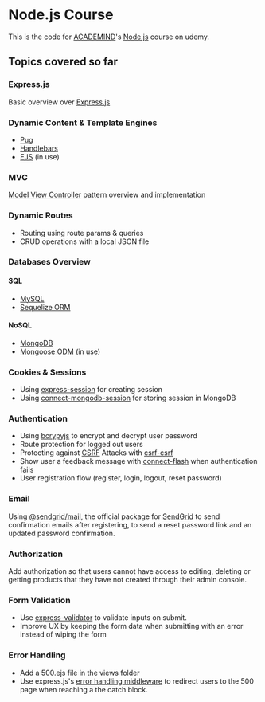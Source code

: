 # Node.js Course

This is the code for [ACADEMIND](https://academind.com/)'s [Node.js](https://www.udemy.com/course/nodejs-the-complete-guide/) course on udemy.

## Topics covered so far

### Express.js

Basic overview over [Express.js](https://expressjs.com/)

### Dynamic Content & Template Engines

- [Pug](https://pugjs.org/api/getting-started.html)
- [Handlebars](https://handlebarsjs.com/)
- [EJS](https://ejs.co/) (in use)

### MVC

[Model View Controller](https://en.wikipedia.org/wiki/Model%E2%80%93view%E2%80%93controller) pattern overview and implementation

### Dynamic Routes

- Routing using route params & queries
- CRUD operations with a local JSON file

### Databases Overview

#### SQL

- [MySQL](https://www.mysql.com/)
- [Sequelize ORM](https://sequelize.org/)

#### NoSQL

- [MongoDB](https://www.mongodb.com/)
- [Mongoose ODM](https://mongoosejs.com/) (in use)

### Cookies & Sessions

- Using [express-session](https://www.npmjs.com/package/express-session) for creating session
- Using [connect-mongodb-session](https://www.npmjs.com/package/connect-mongodb-session) for storing session in MongoDB

### Authentication

- Using [bcrypyjs](https://www.npmjs.com/package/bcryptjs) to encrypt and decrypt user password
- Route protection for logged out users
- Protecting against [CSRF](https://en.wikipedia.org/wiki/Cross-site_request_forgery) Attacks with [csrf-csrf](https://www.npmjs.com/package/csrf-csrf)
- Show user a feedback message with [connect-flash](https://www.npmjs.com/package/connect-flash) when authentication fails
- User registration flow (register, login, logout, reset password)

### Email

Using [@sendgrid/mail](https://www.npmjs.com/package/@sendgrid/mail), the official package for [SendGrid](https://sendgrid.com/en-us) to send confirmation emails after registering, to send a reset password link and an updated password confirmation.

### Authorization

Add authorization so that users cannot have access to editing, deleting or getting products that they have not created through their admin console.

### Form Validation

- Use [express-validator](https://express-validator.github.io/docs) to validate inputs on submit.
- Improve UX by keeping the form data when submitting with an error instead of wiping the form

### Error Handling

- Add a 500.ejs file in the views folder
- Use express.js's [error handling middleware](https://expressjs.com/en/guide/error-handling.html) to redirect users to the 500 page when reaching a the catch block.

